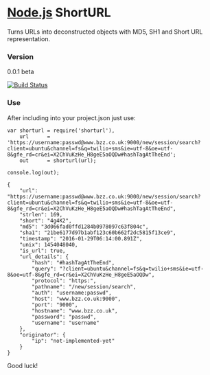 # [Node.js](https://nodejs.org/en/) ShortURL

Turns URLs into deconstructed objects with MD5, SH1 and Short URL representation.

### Version
0.0.1 beta

[![Build Status](https://travis-ci.org/martinswiderski/shorturl.svg?branch=master)](https://travis-ci.org/martinswiderski/node-fastsms)

### Use

After including into your project.json just use:

```
var shorturl = require('shorturl'),
    url      = 'https://username:passwd@www.bzz.co.uk:9000/new/session/search?client=ubuntu&channel=fs&q=twilio+sms&ie=utf-8&oe=utf-8&gfe_rd=cr&ei=X2ChVuKzHe_H8geE5aOQDw#hashTagAtTheEnd';
    out      = shorturl(url);
    
console.log(out);

{
	"url": "https://username:passwd@www.bzz.co.uk:9000/new/session/search?client=ubuntu&channel=fs&q=twilio+sms&ie=utf-8&oe=utf-8&gfe_rd=cr&ei=X2ChVuKzHe_H8geE5aOQDw#hashTagAtTheEnd",
	"strlen": 169,
	"short": "4g4K2",
	"md5": "3d066fad0ffd1284b0978097c63f804c",
	"sha1": "21be6177d97b1abf123c60b662f2dc5815f13ce9",
	"timestamp": "2016-01-29T06:14:00.891Z",
	"unix": 1454048040,
	"is_url": true,
	"url_details": {
		"hash": "#hashTagAtTheEnd",
		"query": "?client=ubuntu&channel=fs&q=twilio+sms&ie=utf-8&oe=utf-8&gfe_rd=cr&ei=X2ChVuKzHe_H8geE5aOQDw",
		"protocol": "https:",
		"pathname": "/new/session/search",
		"auth": "username:passwd",
		"host": "www.bzz.co.uk:9000",
		"port": "9000",
		"hostname": "www.bzz.co.uk",
		"password": "passwd",
		"username": "username"
	},
	"originator": {
		"ip": "not-implemented-yet"
	}
}

```

Good luck!